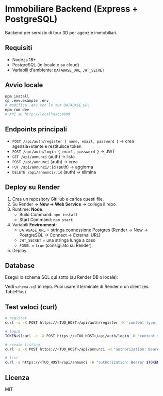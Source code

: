 # Immobiliare Backend (Express + PostgreSQL)

Backend per servizio di tour 3D per agenzie immobiliari.

## Requisiti
- Node.js 18+
- PostgreSQL (in locale o su cloud)
- Variabili d'ambiente: `DATABASE_URL`, `JWT_SECRET`

## Avvio locale
```bash
npm install
cp .env.example .env
# modifica .env con la tua DATABASE_URL
npm run dev
# API su http://localhost:4000
```

## Endpoints principali
- `POST /api/auth/register { nome, email, password }` → crea agenzia+utente e restituisce token
- `POST /api/auth/login { email, password }` → JWT
- `GET /api/annunci` (auth) → lista
- `POST /api/annunci` (auth) → crea
- `PUT /api/annunci/:id` (auth) → aggiorna
- `DELETE /api/annunci/:id` (auth) → elimina

## Deploy su Render
1. Crea un repository GitHub e carica questi file.
2. Su Render → **New → Web Service** → collega il repo.
3. Runtime: **Node**.  
   - Build Command: `npm install`  
   - Start Command: `npm start`
4. Variabili **Environment**:
   - `DATABASE_URL` = stringa connessione Postgres (Render → New → PostgreSQL → Connect → External URL)
   - `JWT_SECRET` = una stringa lunga a caso
   - `PGSSL` = `true` (consigliato su Render)
5. Deploy.

## Database
Esegui lo schema SQL qui sotto (su Render DB o locale):

Vedi `schema.sql` in repo. Puoi usare il terminale di Render o un client (es. TablePlus).

## Test veloci (curl)
```bash
# register
curl -s -X POST https://<TUO_HOST>/api/auth/register -H 'content-type: application/json'   -d '{ "nome":"Agenzia Uno", "email":"demo@example.com", "password":"pass123" }' | jq

# login
TOKEN=$(curl -s -X POST https://<TUO_HOST>/api/auth/login -H 'content-type: application/json'   -d '{ "email":"demo@example.com", "password":"pass123" }' | jq -r .token)

# create listing
curl -s -X POST https://<TUO_HOST>/api/annunci -H "authorization: Bearer $TOKEN" -H 'content-type: application/json'   -d '{ "titolo":"Trilocale", "descrizione":"luminoso", "prezzo":250000, "mq":95, "locali":3, "bagni":2, "indirizzo":"Via Roma", "tour_mode":"built-in" }' | jq

# list
curl -s https://<TUO_HOST>/api/annunci -H "authorization: Bearer $TOKEN" | jq
```

## Licenza
MIT
